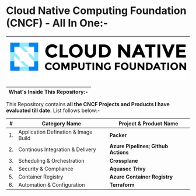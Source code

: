 # Cloud Native Computing Foundation (CNCF) - All In One:-

| <img src="Images/01-CNCF.jpg" alt="CNCF"> |
| --------- |

| What's Inside This Repository:- |
| --------- |

This Repository contains __all the CNCF Projects and Products I have evaluated till date__. List follows below:-

| # | Category Name  | Project & Product Name |
| --------- | --------- | --------- |
| 1. | Application Defination & Image Build | __Packer__ |
| 2. | Continous Integration & Delivery | __Azure Pipelines; Github Actions__ |
| 3. | Scheduling  & Orchestration | __Crossplane__ |
| 4. | Security & Compliance | __Aquasec Trivy__ |
| 5. | Container Registry | __Azure Container Registry__ |
| 6. | Automation & Configuration | __Terraform__ |

 

